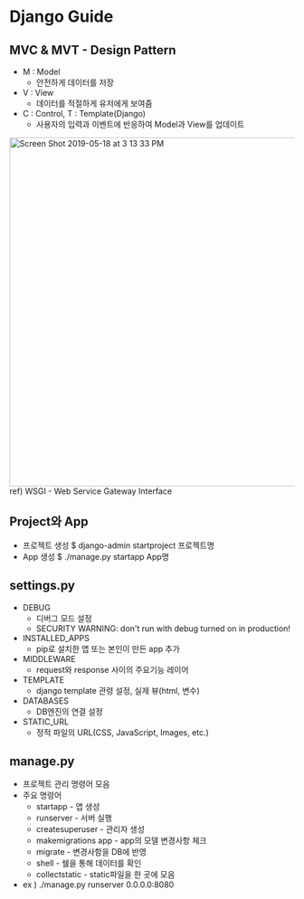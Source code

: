 # Django Guide
## MVC & MVT - Design Pattern
* M : Model
	* 안전하게 데이터를 저장
* V : View
	* 데이터를 적절하게 유저에게 보여줌
* C : Control, T : Template(Django)
	* 사용자의 입력과 이벤트에 반응하여 Model과 View를 업데이트

<img width="617" alt="Screen Shot 2019-05-18 at 3 13 33 PM" src="https://user-images.githubusercontent.com/20153952/58165174-31a66980-7cc2-11e9-8f84-24561c4f0cab.png">
ref) WSGI - Web Service Gateway Interface

## Project와 App
* 프로젝트 생성
$ django-admin startproject 프로젝트명
* App 생성
$ ./manage.py startapp App명

## settings.py
* DEBUG
	* 디버그 모드 설정
	* SECURITY WARNING: don't run with debug turned on in production!
* INSTALLED_APPS
	* pip로 설치한 앱 또는 본인이 만든 app 추가
* MIDDLEWARE
	* request와 response 사이의 주요기능 레이어
* TEMPLATE
	* django template 관령 설정, 실제 뷰(html, 변수)
* DATABASES
	* DB엔진의 연결 설정
* STATIC_URL
	* 정적 파일의 URL(CSS, JavaScript, Images, etc.)

## manage.py
* 프로젝트 관리 명령어 모음
* 주요 명령어
	* startapp - 앱 생성
	* runserver - 서버 실행
	* createsuperuser - 관리자 생성
	* makemigrations app - app의 모델 변경사항 체크
	* migrate - 변경사함을 DB에 반영
	* shell - 쉘을 통해 데이터를 확인
	* collectstatic - static파일을 한 곳에 모음
* ex )  ./manage.py runserver 0.0.0.0:8080
